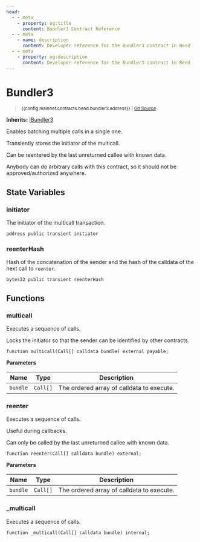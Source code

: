 ```yaml
---
head:
  - - meta
    - property: og:title
      content: Bundler3 Contract Reference
  - - meta
    - name: description
      content: Developer reference for the Bundler3 contract in Bend
  - - meta
    - property: og:description
      content: Developer reference for the Bundler3 contract in Bend
---
```


<script setup>
  import config from '@berachain/config/constants.json';
</script>

# Bundler3

> <small><a target="_blank" :href="config.mainnet.dapps.berascan.url + 'address/' + config.mainnet.contracts.bend.bundler3.address + '?utm_source=' + config.websites.docsBend.utmSource">{{config.mainnet.contracts.bend.bundler3.address}}</a> | [Git Source](https://github.com/morpho-org/bundler3/blob/main/src/Bundler3.sol)</small>

**Inherits:** [IBundler3](https://github.com/morpho-org/bundler3/blob/main/src/interfaces/IBundler3.sol)

Enables batching multiple calls in a single one.

Transiently stores the initiator of the multicall.

Can be reentered by the last unreturned callee with known data.

Anybody can do arbitrary calls with this contract, so it should not be approved/authorized anywhere.

## State Variables

### initiator

The initiator of the multicall transaction.

```solidity
address public transient initiator
```

### reenterHash

Hash of the concatenation of the sender and the hash of the calldata of the next call to `reenter`.

```solidity
bytes32 public transient reenterHash
```

## Functions

### multicall

Executes a sequence of calls.

Locks the initiator so that the sender can be identified by other contracts.

```solidity
function multicall(Call[] calldata bundle) external payable;
```

**Parameters**

| Name     | Type     | Description                               |
| -------- | -------- | ----------------------------------------- |
| `bundle` | `Call[]` | The ordered array of calldata to execute. |

### reenter

Executes a sequence of calls.

Useful during callbacks.

Can only be called by the last unreturned callee with known data.

```solidity
function reenter(Call[] calldata bundle) external;
```

**Parameters**

| Name     | Type     | Description                               |
| -------- | -------- | ----------------------------------------- |
| `bundle` | `Call[]` | The ordered array of calldata to execute. |

### \_multicall

Executes a sequence of calls.

```solidity
function _multicall(Call[] calldata bundle) internal;
```
